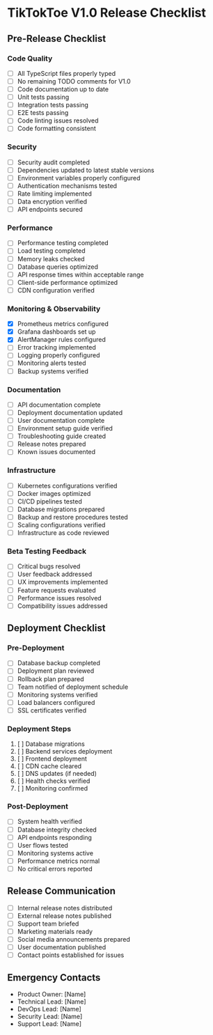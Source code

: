 # TikTokToe V1.0 Release Checklist

## Pre-Release Checklist

### Code Quality
- [ ] All TypeScript files properly typed
- [ ] No remaining TODO comments for V1.0
- [ ] Code documentation up to date
- [ ] Unit tests passing
- [ ] Integration tests passing
- [ ] E2E tests passing
- [ ] Code linting issues resolved
- [ ] Code formatting consistent

### Security
- [ ] Security audit completed
- [ ] Dependencies updated to latest stable versions
- [ ] Environment variables properly configured
- [ ] Authentication mechanisms tested
- [ ] Rate limiting implemented
- [ ] Data encryption verified
- [ ] API endpoints secured

### Performance
- [ ] Performance testing completed
- [ ] Load testing completed
- [ ] Memory leaks checked
- [ ] Database queries optimized
- [ ] API response times within acceptable range
- [ ] Client-side performance optimized
- [ ] CDN configuration verified

### Monitoring & Observability
- [x] Prometheus metrics configured
- [x] Grafana dashboards set up
- [x] AlertManager rules configured
- [ ] Error tracking implemented
- [ ] Logging properly configured
- [ ] Monitoring alerts tested
- [ ] Backup systems verified

### Documentation
- [ ] API documentation complete
- [ ] Deployment documentation updated
- [ ] User documentation complete
- [ ] Environment setup guide verified
- [ ] Troubleshooting guide created
- [ ] Release notes prepared
- [ ] Known issues documented

### Infrastructure
- [ ] Kubernetes configurations verified
- [ ] Docker images optimized
- [ ] CI/CD pipelines tested
- [ ] Database migrations prepared
- [ ] Backup and restore procedures tested
- [ ] Scaling configurations verified
- [ ] Infrastructure as code reviewed

### Beta Testing Feedback
- [ ] Critical bugs resolved
- [ ] User feedback addressed
- [ ] UX improvements implemented
- [ ] Feature requests evaluated
- [ ] Performance issues resolved
- [ ] Compatibility issues addressed

## Deployment Checklist

### Pre-Deployment
- [ ] Database backup completed
- [ ] Deployment plan reviewed
- [ ] Rollback plan prepared
- [ ] Team notified of deployment schedule
- [ ] Monitoring systems verified
- [ ] Load balancers configured
- [ ] SSL certificates verified

### Deployment Steps
1. [ ] Database migrations
2. [ ] Backend services deployment
3. [ ] Frontend deployment
4. [ ] CDN cache cleared
5. [ ] DNS updates (if needed)
6. [ ] Health checks verified
7. [ ] Monitoring confirmed

### Post-Deployment
- [ ] System health verified
- [ ] Database integrity checked
- [ ] API endpoints responding
- [ ] User flows tested
- [ ] Monitoring systems active
- [ ] Performance metrics normal
- [ ] No critical errors reported

## Release Communication
- [ ] Internal release notes distributed
- [ ] External release notes published
- [ ] Support team briefed
- [ ] Marketing materials ready
- [ ] Social media announcements prepared
- [ ] User documentation published
- [ ] Contact points established for issues

## Emergency Contacts
- Product Owner: [Name]
- Technical Lead: [Name]
- DevOps Lead: [Name]
- Security Lead: [Name]
- Support Lead: [Name]
